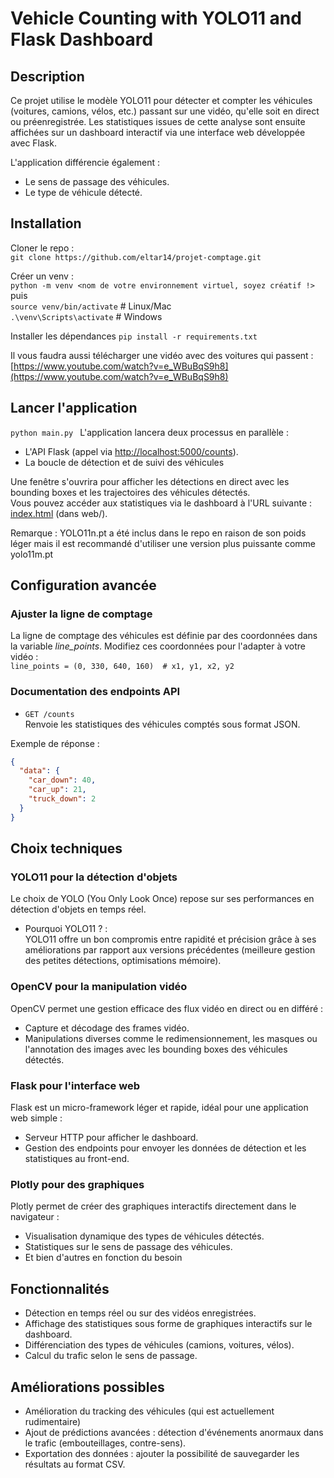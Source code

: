 # Vehicle Counting with YOLO11 and Flask Dashboard
## Description
Ce projet utilise le modèle YOLO11 pour détecter et compter les véhicules (voitures, camions, vélos, etc.) passant sur une vidéo, qu'elle soit en direct ou préenregistrée. Les statistiques issues de cette analyse sont ensuite affichées sur un dashboard interactif via une interface web développée avec Flask.
  
L'application différencie également :
- Le sens de passage des véhicules.
- Le type de véhicule détecté.

## Installation   
Cloner le repo :  
`git clone https://github.com/eltar14/projet-comptage.git`

Créer un venv :  
`python -m venv <nom de votre environnement virtuel, soyez créatif !>`  
puis  
`source venv/bin/activate`    # Linux/Mac  
`.\venv\Scripts\activate`      # Windows 

Installer les dépendances 
`pip install -r requirements.txt`  

Il vous faudra aussi télécharger une vidéo avec des voitures qui passent : 
[https://www.youtube.com/watch?v=e_WBuBqS9h8](https://www.youtube.com/watch?v=e_WBuBqS9h8)


## Lancer l'application 
`python main.py `
L'application lancera deux processus en parallèle :

- L'API Flask (appel via [http://localhost:5000/counts](http://localhost:5000/counts)).
- La boucle de détection et de suivi des véhicules

Une fenêtre s'ouvrira pour afficher les détections en direct avec les bounding boxes et les trajectoires des véhicules détectés.  
Vous pouvez accéder aux statistiques via le dashboard à l'URL suivante :
[index.html](web/index.html) (dans web/).

Remarque : YOLO11n.pt a été inclus dans le repo en raison de son poids léger mais il est recommandé d'utiliser une version plus puissante comme yolo11m.pt

## Configuration avancée
### Ajuster la ligne de comptage  
La ligne de comptage des véhicules est définie par des coordonnées dans la variable *line_points*. Modifiez ces coordonnées pour l'adapter à votre vidéo :  
`line_points = (0, 330, 640, 160)  # x1, y1, x2, y2`

### Documentation des endpoints API
- `GET /counts`  
Renvoie les statistiques des véhicules comptés sous format JSON.
  
Exemple de réponse :  
```json
{
  "data": {
    "car_down": 40,
    "car_up": 21,
    "truck_down": 2
  }
}
```


## Choix techniques  
### YOLO11 pour la détection d'objets
Le choix de YOLO (You Only Look Once) repose sur ses performances en détection d'objets en temps réel.

- Pourquoi YOLO11 ? :  
YOLO11 offre un bon compromis entre rapidité et précision grâce à ses améliorations par rapport aux versions précédentes (meilleure gestion des petites détections, optimisations mémoire).

### OpenCV pour la manipulation vidéo
OpenCV permet une gestion efficace des flux vidéo en direct ou en différé :  
- Capture et décodage des frames vidéo.
- Manipulations diverses comme le redimensionnement, les masques ou l'annotation des images avec les bounding boxes des véhicules détectés.


### Flask pour l'interface web
Flask est un micro-framework léger et rapide, idéal pour une application web simple :  
- Serveur HTTP pour afficher le dashboard.
- Gestion des endpoints pour envoyer les données de détection et les statistiques au front-end.

### Plotly pour des graphiques  
Plotly permet de créer des graphiques interactifs directement dans le navigateur :
- Visualisation dynamique des types de véhicules détectés.
- Statistiques sur le sens de passage des véhicules.
- Et bien d'autres en fonction du besoin  

## Fonctionnalités

- Détection en temps réel ou sur des vidéos enregistrées.
- Affichage des statistiques sous forme de graphiques interactifs sur le dashboard.
- Différenciation des types de véhicules (camions, voitures, vélos).
- Calcul du trafic selon le sens de passage.




## Améliorations possibles
- Amélioration du tracking des véhicules (qui est actuellement rudimentaire)
- Ajout de prédictions avancées : détection d'événements anormaux dans le trafic (embouteillages, contre-sens).
- Exportation des données : ajouter la possibilité de sauvegarder les résultats au format CSV.